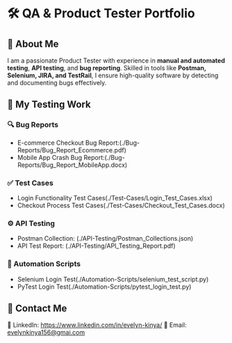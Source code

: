 # 🛠 QA & Product Tester Portfolio

## 👋 About Me
I am a passionate Product Tester with experience in **manual and automated testing**, **API testing**, and **bug reporting**. Skilled in tools like **Postman, Selenium, JIRA, and TestRail**, I ensure high-quality software by detecting and documenting bugs effectively.

## 📝 My Testing Work
### 🔍 Bug Reports
- E-commerce Checkout Bug Report:(./Bug-Reports/Bug_Report_Ecommerce.pdf)
- Mobile App Crash Bug Report:(./Bug-Reports/Bug_Report_MobileApp.docx)

### ✅ Test Cases
- Login Functionality Test Cases(./Test-Cases/Login_Test_Cases.xlsx)
- Checkout Process Test Cases(./Test-Cases/Checkout_Test_Cases.docx)

### ⚙️ API Testing
- Postman Collection: (./API-Testing/Postman_Collections.json)
- API Test Report: (./API-Testing/API_Testing_Report.pdf)

### 🤖 Automation Scripts
- Selenium Login Test(./Automation-Scripts/selenium_test_script.py)
- PyTest Login Test(./Automation-Scripts/pytest_login_test.py)

## 📩 Contact Me
🔗 LinkedIn: https://www.linkedin.com/in/evelyn-kinya/
📧 Email: evelynkinya156@gmai.com